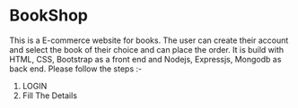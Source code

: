 # BookShop
This is a E-commerce website for books. The user can create their account and select the book of their choice and can place the order.
It is build with HTML, CSS, Bootstrap as a front end and Nodejs, Expressjs, Mongodb as back end.
Please follow the steps :-
1. LOGIN 
2. Fill The Details
